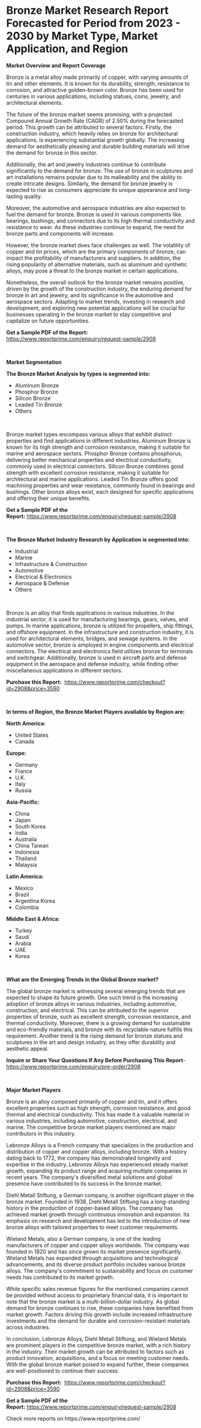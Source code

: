 <p><h1>Bronze Market Research Report Forecasted for Period from 2023 -  2030 by Market Type, Market Application, and Region</h1></p><p><strong>Market Overview and Report Coverage</strong></p>
<p><p>Bronze is a metal alloy made primarily of copper, with varying amounts of tin and other elements. It is known for its durability, strength, resistance to corrosion, and attractive golden-brown color. Bronze has been used for centuries in various applications, including statues, coins, jewelry, and architectural elements.</p><p>The future of the bronze market seems promising, with a projected Compound Annual Growth Rate (CAGR) of 2.50% during the forecasted period. This growth can be attributed to several factors. Firstly, the construction industry, which heavily relies on bronze for architectural applications, is experiencing substantial growth globally. The increasing demand for aesthetically pleasing and durable building materials will drive the demand for bronze in this sector.</p><p>Additionally, the art and jewelry industries continue to contribute significantly to the demand for bronze. The use of bronze in sculptures and art installations remains popular due to its malleability and the ability to create intricate designs. Similarly, the demand for bronze jewelry is expected to rise as consumers appreciate its unique appearance and long-lasting quality.</p><p>Moreover, the automotive and aerospace industries are also expected to fuel the demand for bronze. Bronze is used in various components like bearings, bushings, and connectors due to its high thermal conductivity and resistance to wear. As these industries continue to expand, the need for bronze parts and components will increase.</p><p>However, the bronze market does face challenges as well. The volatility of copper and tin prices, which are the primary components of bronze, can impact the profitability of manufacturers and suppliers. In addition, the rising popularity of alternative materials, such as aluminum and synthetic alloys, may pose a threat to the bronze market in certain applications.</p><p>Nonetheless, the overall outlook for the bronze market remains positive, driven by the growth of the construction industry, the enduring demand for bronze in art and jewelry, and its significance in the automotive and aerospace sectors. Adapting to market trends, investing in research and development, and exploring new potential applications will be crucial for businesses operating in the bronze market to stay competitive and capitalize on future opportunities.</p></p>
<p><strong>Get a Sample PDF of the Report:</strong> <a href="https://www.reportprime.com/enquiry/request-sample/2908">https://www.reportprime.com/enquiry/request-sample/2908</a></p>
<p>&nbsp;</p>
<p><strong>Market Segmentation</strong></p>
<p><strong>The Bronze Market Analysis by types is segmented into:</strong></p>
<p><ul><li>Aluminum Bronze</li><li>Phosphor Bronze</li><li>Silicon Bronze</li><li>Leaded Tin Bronze</li><li>Others</li></ul></p>
<p>&nbsp;</p>
<p><p>Bronze market types encompass various alloys that exhibit distinct properties and find applications in different industries. Aluminum Bronze is known for its high strength and corrosion resistance, making it suitable for marine and aerospace sectors. Phosphor Bronze contains phosphorus, delivering better mechanical properties and electrical conductivity, commonly used in electrical connectors. Silicon Bronze combines good strength with excellent corrosion resistance, making it suitable for architectural and marine applications. Leaded Tin Bronze offers good machining properties and wear resistance, commonly found in bearings and bushings. Other bronze alloys exist, each designed for specific applications and offering their unique benefits.</p></p>
<p><strong>Get a Sample PDF of the Report:</strong>&nbsp;<a href="https://www.reportprime.com/enquiry/request-sample/2908">https://www.reportprime.com/enquiry/request-sample/2908</a></p>
<p>&nbsp;</p>
<p><strong>The Bronze Market Industry Research by Application is segmented into:</strong></p>
<p><ul><li>Industrial</li><li>Marine</li><li>Infrastructure & Construction</li><li>Automotive</li><li>Electrical & Electronics</li><li>Aerospace & Defense</li><li>Others</li></ul></p>
<p>&nbsp;</p>
<p><p>Bronze is an alloy that finds applications in various industries. In the industrial sector, it is used for manufacturing bearings, gears, valves, and pumps. In marine applications, bronze is utilized for propellers, ship fittings, and offshore equipment. In the infrastructure and construction industry, it is used for architectural elements, bridges, and sewage systems. In the automotive sector, bronze is employed in engine components and electrical connectors. The electrical and electronics field utilizes bronze for terminals and switchgear. Additionally, bronze is used in aircraft parts and defense equipment in the aerospace and defense industry, while finding other miscellaneous applications in different sectors.</p></p>
<p><strong>Purchase this Report:</strong>&nbsp; <a href="https://www.reportprime.com/checkout?id=2908&price=3590">https://www.reportprime.com/checkout?id=2908&price=3590</a></p>
<p>&nbsp;</p>
<p><strong>In terms of Region, the Bronze Market Players available by Region are:</strong></p>
<p>
    <p> <strong> North America: </strong>
        <ul>
            <li>United States</li>
            <li>Canada</li>
        </ul>
        </p> 
    <p> <strong> Europe: </strong>
        <ul>
            <li>Germany</li>
            <li>France</li>
            <li>U.K.</li>
            <li>Italy</li>
            <li>Russia</li>
        </ul>
        </p> 
    <p> <strong> Asia-Pacific: </strong>
        <ul>
            <li>China</li>
            <li>Japan</li>
            <li>South Korea</li>
            <li>India</li>
            <li>Australia</li>
            <li>China Taiwan</li>
            <li>Indonesia</li>
            <li>Thailand</li>
            <li>Malaysia</li>
        </ul>
        </p> 
    <p> <strong> Latin America: </strong>
        <ul>
            <li>Mexico</li>
            <li>Brazil</li>
            <li>Argentina Korea</li>
            <li>Colombia</li>
        </ul>
        </p> 
    <p> <strong> Middle East & Africa: </strong>
        <ul>
            <li>Turkey</li>
            <li>Saudi</li>
            <li>Arabia</li>
            <li>UAE</li>
            <li>Korea</li>
        </ul>
    </p>
    </p>
<p>&nbsp;</p>
<p><strong>What are the Emerging Trends in the Global Bronze market?</strong></p>
<p><p>The global bronze market is witnessing several emerging trends that are expected to shape its future growth. One such trend is the increasing adoption of bronze alloys in various industries, including automotive, construction, and electrical. This can be attributed to the superior properties of bronze, such as excellent strength, corrosion resistance, and thermal conductivity. Moreover, there is a growing demand for sustainable and eco-friendly materials, and bronze with its recyclable nature fulfills this requirement. Another trend is the rising demand for bronze statues and sculptures in the art and design industry, as they offer durability and aesthetic appeal.</p></p>
<p><strong>Inquire or Share Your Questions If Any Before Purchasing This Report</strong>- <a href="https://www.reportprime.com/enquiry/pre-order/2908">https://www.reportprime.com/enquiry/pre-order/2908</a></p>
<p>&nbsp;</p>
<p><strong>Major Market Players</strong></p>
<p><p>Bronze is an alloy composed primarily of copper and tin, and it offers excellent properties such as high strength, corrosion resistance, and good thermal and electrical conductivity. This has made it a valuable material in various industries, including automotive, construction, electrical, and marine. The competitive bronze market players mentioned are major contributors in this industry.</p><p>Lebronze Alloys is a French company that specializes in the production and distribution of copper and copper alloys, including bronze. With a history dating back to 1772, the company has demonstrated longevity and expertise in the industry. Lebronze Alloys has experienced steady market growth, expanding its product range and acquiring multiple companies in recent years. The company's diversified metal solutions and global presence have contributed to its success in the bronze market.</p><p>Diehl Metall Stiftung, a German company, is another significant player in the bronze market. Founded in 1938, Diehl Metall Stiftung has a long-standing history in the production of copper-based alloys. The company has achieved market growth through continuous innovation and expansion. Its emphasis on research and development has led to the introduction of new bronze alloys with tailored properties to meet customer requirements.</p><p>Wieland Metals, also a German company, is one of the leading manufacturers of copper and copper alloys worldwide. The company was founded in 1820 and has since grown its market presence significantly. Wieland Metals has expanded through acquisitions and technological advancements, and its diverse product portfolio includes various bronze alloys. The company's commitment to sustainability and focus on customer needs has contributed to its market growth.</p><p>While specific sales revenue figures for the mentioned companies cannot be provided without access to proprietary financial data, it is important to note that the bronze market is a multi-billion-dollar industry. As global demand for bronze continues to rise, these companies have benefited from market growth. Factors driving this growth include increased infrastructure investments and the demand for durable and corrosion-resistant materials across industries.</p><p>In conclusion, Lebronze Alloys, Diehl Metall Stiftung, and Wieland Metals are prominent players in the competitive bronze market, with a rich history in the industry. Their market growth can be attributed to factors such as product innovation, acquisitions, and a focus on meeting customer needs. With the global bronze market poised to expand further, these companies are well-positioned to continue their success.</p></p>
<p><strong>Purchase this Report:</strong>&nbsp;&nbsp;<a href="https://www.reportprime.com/checkout?id=2908&price=3590">https://www.reportprime.com/checkout?id=2908&price=3590</a></p>
<p></p>
<p><strong>Get a Sample PDF of the Report:</strong>&nbsp;<a href="https://www.reportprime.com/enquiry/request-sample/2908">https://www.reportprime.com/enquiry/request-sample/2908</a></p>
<p>Check more reports on https://www.reportprime.com/</p>